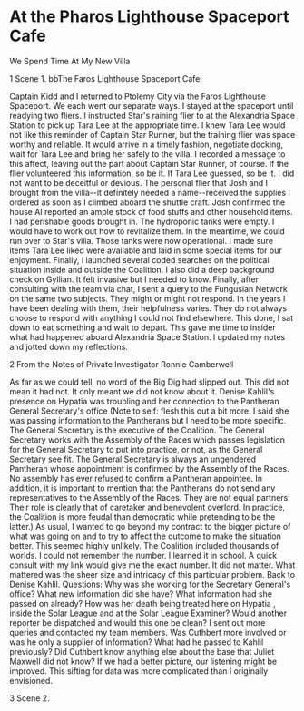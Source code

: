 # At the Pharos Lighthouse Spaceport Cafe #

We Spend Time At My New Villa

1 Scene 1. bbThe Faros Lighthouse Spaceport Cafe

Captain Kidd and I returned to Ptolemy City via the Faros Lighthouse
Spaceport. We each went our separate ways. I stayed at the spaceport until
readying two fliers. I instructed Star's raining flier to at the Alexandria
Space Station to pick up Tara Lee at the appropriate time. I knew Tara Lee
would not like this reminder of Captain Star Runner, but the training flier
was space worthy and reliable. It would arrive in a timely fashion,
negotiate docking, wait for Tara Lee and bring her safely to the villa. I
recorded a message to this affect, leaving out the part about Captain Star
Runner, of course. If the flier volunteered this information, so be it. If
Tara Lee guessed, so be it. I did not want to be deceitful or devious.
The personal flier that Josh and I brought from the villa--it definitely
needed a name--received the supplies I ordered as soon as I climbed aboard
the shuttle craft. Josh confirmed the house AI reported an ample stock of
food stuffs and other household items. I had perishable goods brought in.
The hydroponic tanks were empty. I would have to work out how to revitalize
them. In the meantime, we could run over to Star's villa. Those tanks were
now operational. I made sure items Tara Lee liked were available and laid
in some special items for our enjoyment. Finally, I launched several coded
searches on the political situation inside and outside the Coalition. I
also did a deep background check on Gyllian. It felt invasive but I needed
to know. Finally, after consulting with the team via chat, I sent a query
to the Fungusian Network on the same two subjects. They might or might not
respond. In the years I have been dealing with them, their helpfulness
varies. They do not always choose to respond with anything I could not find
elsewhere.
This done, I sat down to eat something and wait to depart.
This gave me time to insider what had happened aboard Alexandria Space
Station.
I updated my notes and jotted down my reflections.

2 From the Notes of Private Investigator Ronnie Camberwell

As far as we could tell, no word of the Big Dig had slipped out. This did
not mean it had not. It only meant we did not know about it. Denise
Kahlil's presence on Hypatia was troubling and her connection to the
Pantheran General Secretary's office (Note to self: flesh this out a bit
more. I said she was passing information to the Pantherans but I need to be
more specific. The General Secretary is the executive of the Coalition. The
General Secretary works with the Assembly of the Races which passes
legislation for the General Secretary to put into practice, or not, as the
General Secretary see fit. The General Secretary is always an ungendered
Pantheran whose appointment is confirmed by the Assembly of the Races. No
assembly has ever refused to confirm a Pantheran appointee. In addition, it
is important to mention that the Pantherans do not send any representatives
to the Assembly of the Races. They are not equal partners. Their role is
clearly that of caretaker and benevolent overlord. In practice, the
Coalition is more feudal than democratic while pretending to be the
latter.)
As usual, I wanted to go beyond my contract to the bigger picture of what
was going on and to try to affect the outcome to make the situation better.
This seemed highly unlikely. The Coalition included thousands of worlds. I
could not remember the number. I learned it in school. A quick consult with
my link would give me the exact number. It did not matter. What mattered
was the sheer size and intricacy of this particular problem.
Back to Denise Kahlil. Questions:
Why was she working for the Secretary General's office?
What new information did she have?
What information had she passed on already?
How was her death being treated here on Hypatia , inside the Solar League
and at the Solar League Examiner?
Would another reporter be dispatched and would this one be clean?
I sent out more queries and contacted my team members.
Was Cuthbert more involved or was he only a supplier of information?
What had he passed to Kahlil previously?
Did Cuthbert know anything else about the base that Juliet Maxwell did not
know?
If we had a better picture, our listening might be improved. This sifting
for data was more complicated than I originally envisioned.

3 Scene 2. 
